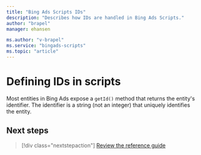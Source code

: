 ```yaml
---
title: "Bing Ads Scripts IDs"
description: "Describes how IDs are handled in Bing Ads Scripts."
author: "brapel"
manager: ehansen

ms.author: "v-brapel"
ms.service: "bingads-scripts"
ms.topic: "article"
---
```


# Defining IDs in scripts

Most entities in Bing Ads expose a `getId()` method that returns the entity's identifier. The identifier is a string (not an integer) that uniquely identifies the entity.

## Next steps

> [!div class="nextstepaction"]
> [Review the reference guide](../reference/BingAdsApp.md)